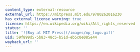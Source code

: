 ```yaml
---
content_type: external-resource
external_url: https://mitpress.mit.edu/9780262016230
has_external_license_warning: true
license: https://en.wikipedia.org/wiki/All_rights_reserved
status: ''
title: '![Buy at MIT Press](/images/mp_logo.gif)'
uid: 59f899d5-5b83-48c5-b51d-eb5c0e085e44
wayback_url: ''
---
```

